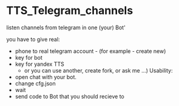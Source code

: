 # TTS_Telegram_channels

listen channels from telegram in one (your) Bot'

you have to give real:
- phone to real telegram account - (for example - create new)
- key for bot
- key for yandex TTS 
    - or you can use another, create fork, or ask me ...)
Usability:
- open chat with your bot.
- change cfg.json
- wait
- send code to Bot that you should recieve to 